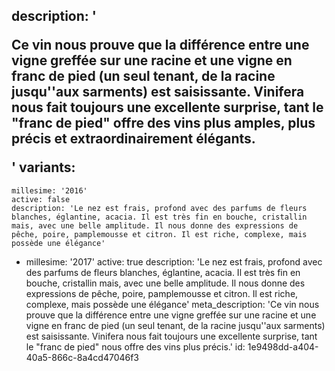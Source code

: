 description: '<p>Ce vin nous prouve que la différence entre une vigne greffée sur une racine et une vigne en franc de pied (un seul tenant, de la racine jusqu''aux sarments) est saisissante. Vinifera nous fait toujours une excellente surprise, tant le "franc de pied" offre des vins plus amples, plus précis et extraordinairement élégants.</p>'
variants:
  -
    millesime: '2016'
    active: false
    description: 'Le nez est frais, profond avec des parfums de fleurs blanches, églantine, acacia. Il est très fin en bouche, cristallin mais, avec une belle amplitude. Il nous donne des expressions de pêche, poire, pamplemousse et citron. Il est riche, complexe, mais possède une élégance'
  -
    millesime: '2017'
    active: true
    description: 'Le nez est frais, profond avec des parfums de fleurs blanches, églantine, acacia. Il est très fin en bouche, cristallin mais, avec une belle amplitude. Il nous donne des expressions de pêche, poire, pamplemousse et citron. Il est riche, complexe, mais possède une élégance'
meta_description: 'Ce vin nous prouve que la différence entre une vigne greffée sur une racine et une vigne en franc de pied (un seul tenant, de la racine jusqu''aux sarments) est saisissante. Vinifera nous fait toujours une excellente surprise, tant le "franc de pied" nous offre des vins plus précis.'
id: 1e9498dd-a404-40a5-866c-8a4cd47046f3
